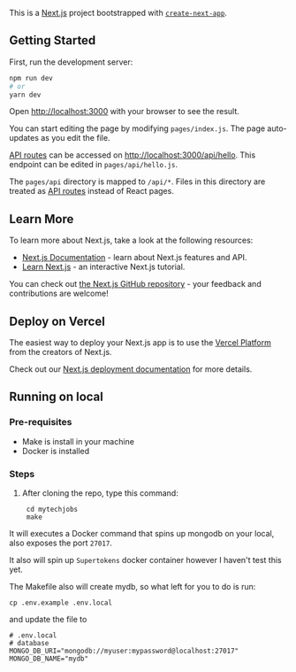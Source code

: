 This is a [Next.js](https://nextjs.org/) project bootstrapped with [`create-next-app`](https://github.com/vercel/next.js/tree/canary/packages/create-next-app).

## Getting Started

First, run the development server:

```bash
npm run dev
# or
yarn dev
```

Open [http://localhost:3000](http://localhost:3000) with your browser to see the result.

You can start editing the page by modifying `pages/index.js`. The page auto-updates as you edit the file.

[API routes](https://nextjs.org/docs/api-routes/introduction) can be accessed on [http://localhost:3000/api/hello](http://localhost:3000/api/hello). This endpoint can be edited in `pages/api/hello.js`.

The `pages/api` directory is mapped to `/api/*`. Files in this directory are treated as [API routes](https://nextjs.org/docs/api-routes/introduction) instead of React pages.

## Learn More

To learn more about Next.js, take a look at the following resources:

- [Next.js Documentation](https://nextjs.org/docs) - learn about Next.js features and API.
- [Learn Next.js](https://nextjs.org/learn) - an interactive Next.js tutorial.

You can check out [the Next.js GitHub repository](https://github.com/vercel/next.js/) - your feedback and contributions are welcome!

## Deploy on Vercel

The easiest way to deploy your Next.js app is to use the [Vercel Platform](https://vercel.com/new?utm_medium=default-template&filter=next.js&utm_source=create-next-app&utm_campaign=create-next-app-readme) from the creators of Next.js.

Check out our [Next.js deployment documentation](https://nextjs.org/docs/deployment) for more details.


## Running on local

### Pre-requisites

- Make is install in your machine
- Docker is installed
### Steps

1. After cloning the repo, type this command:
   
   ```
    cd mytechjobs
    make
   ```

It will executes a Docker command that spins up mongodb on your local, also exposes the port `27017`.

It also will spin up `Supertokens` docker container however I haven't test this yet.

The Makefile also will create mydb, so what left for you to do is run:

 ```
 cp .env.example .env.local 
 ```
 
 and update the file to

```dosini
# .env.local
# database
MONGO_DB_URI="mongodb://myuser:mypassword@localhost:27017"
MONGO_DB_NAME="mydb"
```